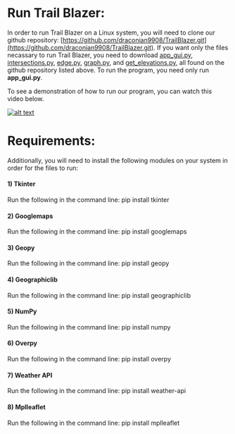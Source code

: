 # Run Trail Blazer:

In order to run Trail Blazer on a Linux system, you will need to clone our github repository: [https://github.com/draconian9908/TrailBlazer.git](https://github.com/draconian9908/TrailBlazer.git). If you want only the files necassary to run Trail Blazer, you need to download [app_gui.py](../app_gui.py), [intersections.py](../intersections.py), [edge.py](../edge.py), [graph.py](../graph.py), and [get_elevations.py](../get_elevations.py), all found on the github repository listed above. To run the program, you need only run **app_gui.py**.

To see a demonstration of how to run our program, you can watch this video below.

[![alt text](https://img.youtube.com/vi/adxtBm0NRZ4&t=2s/0.jpg)](https://youtu.be/adxtBm0NRZ4)

# Requirements:
Additionally, you will need to install the following modules on your system in order for the files to run:

#### 1) Tkinter
Run the following in the command line: pip install tkinter
#### 2) Googlemaps
Run the following in the command line: pip install googlemaps
#### 3) Geopy 
Run the following in the command line: pip install geopy
#### 4) Geographiclib 
Run the following in the command line: pip install geographiclib
#### 5) NumPy 
Run the following in the command line: pip install numpy
#### 6) Overpy 
Run the following in the command line: pip install overpy
#### 7) Weather API
Run the following in the command line: pip install weather-api
#### 8) Mplleaflet
Run the following in the command line: pip install mplleaflet



